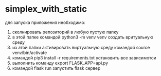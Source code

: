 # simplex_with_static

для запуска приложения необходимо:
1) сколнировать репозиторий в любую пустую папку
2) в этой папке командой python3 -m venv venv создать вритуальную среду
3) из этой папки активировать виртуальную среду командой source venv/bin/activate
4) командой pip3 install -r requirements.txt установить все зависимотси
5) выполнить команду export FLASK_APP=api.py
6) командой flask run запустить flask сервер
